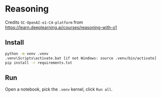 # Reasoning

Credits `SC-OpenAI-o1-C4-platform` from https://learn.deeplearning.ai/courses/reasoning-with-o1

## Install

```bash
python -m venv .venv
.venv\Scripts\activate.bat [if not Windows: source .venv/bin/activate]
pip install -r requirements.txt
```

## Run
Open a notebook, pick the `.venv` kernel, click `Run all`.